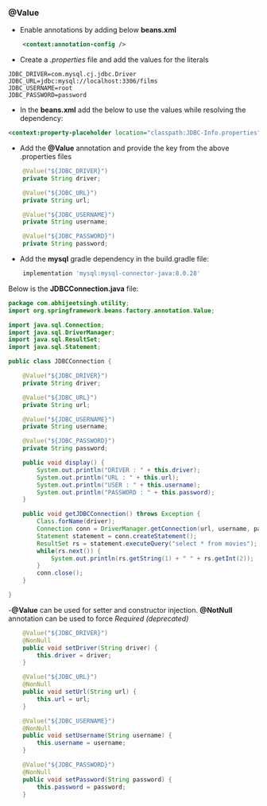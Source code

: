 ### @Value

- Enable annotations by adding below **beans.xml** 
```xml
    <context:annotation-config />
```
- Create a _.properties_ file and add the values for the literals
```properties
JDBC_DRIVER=com.mysql.cj.jdbc.Driver
JDBC_URL=jdbc:mysql://localhost:3306/films
JDBC_USERNAME=root
JDBC_PASSWORD=password
```

- In the **beans.xml** add the below to use the values while resolving the dependency:
```xml
<context:property-placeholder location="classpath:JDBC-Info.properties"/>
```
- Add the **@Value** annotation and provide the key from the above .properties files

```java
    @Value("${JDBC_DRIVER}")
    private String driver;

    @Value("${JDBC_URL}")
    private String url;

    @Value("${JDBC_USERNAME}")
    private String username;

    @Value("${JDBC_PASSWORD}")
    private String password;
```

- Add the **mysql** gradle dependency in the build.gradle file:
```groovy
    implementation 'mysql:mysql-connector-java:8.0.28'
```

Below is the **JDBCConnection.java** file:
```java
package com.abhijeetsingh.utility;
import org.springframework.beans.factory.annotation.Value;

import java.sql.Connection;
import java.sql.DriverManager;
import java.sql.ResultSet;
import java.sql.Statement;

public class JDBCConnection {

    @Value("${JDBC_DRIVER}")
    private String driver;

    @Value("${JDBC_URL}")
    private String url;

    @Value("${JDBC_USERNAME}")
    private String username;

    @Value("${JDBC_PASSWORD}")
    private String password;

    public void display() {
        System.out.println("DRIVER : " + this.driver);
        System.out.println("URL : " + this.url);
        System.out.println("USER : " + this.username);
        System.out.println("PASSWORD : " + this.password);
    }

    public void getJDBCConnection() throws Exception {
        Class.forName(driver);
        Connection conn = DriverManager.getConnection(url, username, password);
        Statement statement = conn.createStatement();
        ResultSet rs = statement.executeQuery("select * from movies");
        while(rs.next()) {
            System.out.println(rs.getString(1) + " " + rs.getInt(2));
        }
        conn.close();
    }

}
```

-**@Value** can be used for setter and constructor injection. **@NotNull** annotation can be used to force _Required (deprecated)_
```java
    @Value("${JDBC_DRIVER}")
    @NonNull
    public void setDriver(String driver) {
        this.driver = driver;
    }

    @Value("${JDBC_URL}")
    @NonNull
    public void setUrl(String url) {
        this.url = url;
    }

    @Value("${JDBC_USERNAME}")
    @NonNull
    public void setUsername(String username) {
        this.username = username;
    }

    @Value("${JDBC_PASSWORD}")
    @NonNull
    public void setPassword(String password) {
        this.password = password;
    }
```